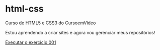 # html-css
Curso de HTML5 e CSS3 do CursoemVídeo

Estou aprendendo a criar sites e agora vou gerenciar meus repositórios!

<a href="https://pedrobernardomotta.github.io/html-css/exercicios/ex001/index.html/">Executar o exercício 001</a>